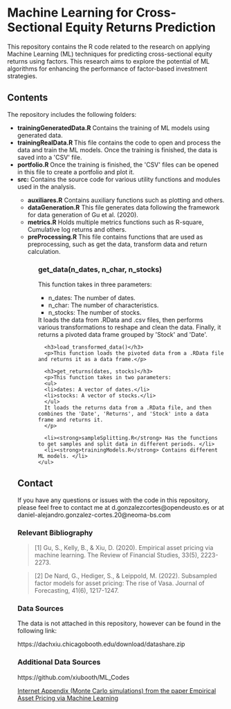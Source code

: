 
<h1>Machine Learning for Cross-Sectional Equity Returns Prediction</h1>
<p>This repository contains the R code related to the research on applying Machine Learning (ML) techniques for predicting cross-sectional equity returns using factors. This research aims to explore the potential of ML algorithms for enhancing the performance of factor-based investment strategies.</p>

<h2>Contents</h2>
<p>The repository includes the following folders:</p>
<ul>

  <li><strong> trainingGeneratedData.R </strong> Contains the training of ML models using generated data. </li>

  <li><strong> trainingRealData.R </strong> This file contains the code to open and process the data and train the ML models. Once the training is finished, the data is saved into a 'CSV' file. </li>
  
  <li><strong> portfolio.R </strong> Once the training is finished, the 'CSV' files can be opened in this file to create a portfolio and plot it.

  <li><strong>src:</strong> Contains the source code for various utility functions and modules used in the analysis. </li>
      <ul>
      <li><strong>auxiliares.R</strong> Contains auxiliary functions such as plotting and others.</li>
      <li><strong>dataGeneration.R</strong> This file generates data following the framework for data generation of Gu et al. (2020). </li>
      <li><strong>metrics.R</strong> Holds multiple metrics functions such as R-square, Cumulative log returns and others. </li>
      <li><strong>preProcessing.R</strong> This file contains functions that are used as preprocessing, such as get the data, transform data and return calculation. </li>
      <ul>
            <h3>get_data(n_dates, n_char, n_stocks)</h3>
      <p>
      This function takes in three parameters: 
      <ul>
      <li>n_dates: The number of dates.</li>
      <li>n_char: The number of characteristics.</li>
      <li>n_stocks: The number of stocks.</li>
      </ul>
      It loads the data from .RData and .csv files, then performs various transformations to reshape and clean the data. Finally, it returns a pivoted data frame grouped by 'Stock' and 'Date'.
      </p>
      
      <h3>load_transformed_data()</h3>
      <p>This function loads the pivoted data from a .RData file and returns it as a data frame.</p>
      
      <h3>get_returns(dates, stocks)</h3>
      <p>This function takes in two parameters:
      <ul>
      <li>dates: A vector of dates.</li>
      <li>stocks: A vector of stocks.</li>
      </ul>
      It loads the returns data from a .RData file, and then combines the 'Date', 'Returns', and 'Stock' into a data frame and returns it.
      </p>
      
      <li><strong>sampleSplitting.R</strong> Has the functions to get samples and split data in different periods. </li>
      <li><strong>trainingModels.R</strong> Contains different ML models. </li>
    </ul>
  </ul>
</ul>


<h2>Contact</h2>
<p>If you have any questions or issues with the code in this repository, please feel free to contact me at d.gonzalezcortes@opendeusto.es or at daniel-alejandro.gonzalez-cortes.20@neoma-bs.com</p>

<h3> Relevant Bibliography </h3>
	<blockquote>
		[1] Gu, S., Kelly, B., & Xiu, D. (2020). Empirical asset pricing via machine learning. The Review of Financial Studies, 33(5), 2223-2273.
	</blockquote>
	<blockquote>
		[2] De Nard, G., Hediger, S., & Leippold, M. (2022). Subsampled factor models for asset pricing: The rise of Vasa. Journal of Forecasting, 41(6), 1217-1247. 
	</blockquote>
<h3> Data Sources </h3>
<p> The data is not attached in this repository, however can be found in the following link:</p>
<p>https://dachxiu.chicagobooth.edu/download/datashare.zip</p>
<h3> Additional Data Sources </h3>
<p>https://github.com/xiubooth/ML_Codes<p>

<a href="https://oup.silverchair-cdn.com/oup/backfile/Content_public/Journal/rfs/33/5/10.1093_rfs_hhaa009/4/hhaa009_supplementary_data.pdf?Expires=1690990748&Signature=3dT1q3ttrmAXOvMe0aeYw~quN7~fL7P6yVXY4xSqH1ylKFEnNyZNuliveNI0XXPlP2YMbl8vt~Glpt4F0NcQKSlOw9upHhCxHIUkFQ3XI0zoxCB20rIEmRp-G0P2QqeGSTghLAZ0QEQSeyLGikIZUrvnDpq-gZ97nabWRGn9RGWb3ARSL1~7~~bMF2kJej~g0tQbgXT~-77VZvnoMgkhDnH~6et3tFiLYcffnHJY2l2oMHAfgccHDa6Hzg8smjTXVA5Qsopnfu7dADViyRsX2hOcXWjBMs1gc4TceAxoYgTMNLsTzPbULpmM2llFbUsIrS0En05XjjaJKeluMW~yMw__&Key-Pair-Id=APKAIE5G5CRDK6RD3PGA"> Internet Appendix (Monte Carlo simulations) from the paper Empirical Asset Pricing via Machine Learning